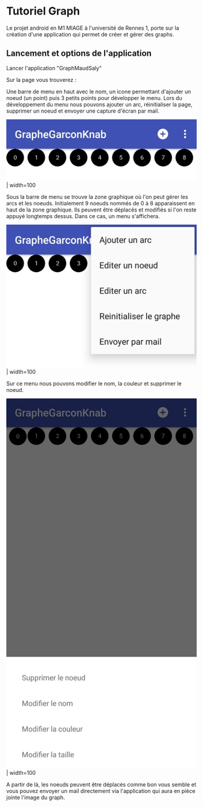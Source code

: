 # Tutoriel Graph

Le projet android en M1 MIAGE à l'université de Rennes 1, porte sur la création d'une application qui permet de créer et gérer des graphs.

## Lancement et options de l'application

Lancer l'application "GraphMaudSaly"

Sur la page vous trouverez :

Une barre de menu en haut avec le nom, un icone permettant d'ajouter un noeud (un point) puis 3 petits points pour développer le menu.
Lors du développement du menu nous pouvons ajouter un arc, réinitialiser la page, supprimer un noeud et envoyer une capture d'écran par mail.

![GitHub Logo](/bar_menu.jpg)| width=100

Sous la barre de menu se trouve la zone graphique où l'on peut gérer les arcs et les noeuds.
Initialement 9 noeuds nommés de 0 à 8 apparaissent en haut de la zone graphique. Ils peuvent être déplacés et modifiés si l'on reste appuyé longtemps dessus. Dans ce cas, un menu s'affichera.


![GitHub Logo](/menu_dev.jpg)| width=100

Sur ce menu nous pouvons modifier le nom, la couleur et supprimer le noeud.

![GitHub Logo](/menu_edit.jpg)| width=100

A partir de là, les noeuds peuvent être déplacés comme bon vous semble et vous pouvez envoyer un mail directement via l'application qui aura en pièce jointe l'image du graph.

